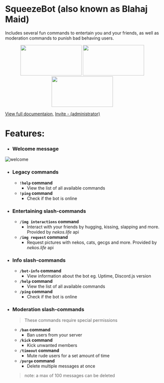 # SqueezeBot (also known as Blahaj Maid)    
  
Includes several fun commands to entertain you and your friends, as well as moderation commands to punish bad behaving users.     
<p align="center">
  <a href="https://discord.com/api/oauth2/authorize?client_id=938121371484061766&permissions=1102196230214&scope=bot%20applications.commands" 
     rel="Invite bot - recommended">
	  <img src="https://files.catbox.moe/mjkcb9.png" 
	        width="200" 
    		height="100"/></a>
  <a href="https://github.com/isodiff/SqueezeBot/subscription" 
     rel="Watch repo">
	  <img src="https://files.catbox.moe/5z67yq.png" 
	        width="200" 
    		height="100"/></a>
    <a href="https://github.com/isodiff/SqueezeBot/fork" 
      rel="Fork repo">
	  <img src="https://de.catbox.moe/03ioag.png" 
	        width="200" 
    		height="100"/></a>
</p>

[View full documentaion,](https://isodiff.github.io/SqueezeBot/wiki) [Invite - (administrator)](https://discord.com/api/oauth2/authorize?client_id=938121371484061766&permissions=8&scope=bot%20applications.commands)

# Features:    

* ### Welcome message
![welcome](https://de.catbox.moe/a8ublk.png)  

* ### Legacy commands
	* **`!help` command**
  		* View the list of all available commands
	* **`!ping` command**
  		* Check if the bot is online

* ### Entertaining slash-commands
	* **`/img interactions` command**
		* Interact with your friends by hugging, kissing, slapping and more. Provided by *nekos.life* api
	* **`/img request` command**
		* Request pictures with nekos, cats, gecgs and more. Provided by *nekos.life* api

* ### Info slash-commands
	* **`/bot-info` command**
		* View information about the bot eg. Uptime, Discord.js version
	* **`/help` command**
		* View the list of all available commands
	* **`/ping` command**
		* Check if the bot is online

* ### Moderation slash-commands
	> These commands require special permissions
	* **`/ban` command**
  		* Ban users from your server
	* **`/kick` command**
  		* Kick unwanted members
	* **`/timeout` command**
  		* Mute rude users for a set amount of time
	* **`/purge` command**
 		* Delete multiple messages at once
	> note: a max of 100 messages can be deleted
